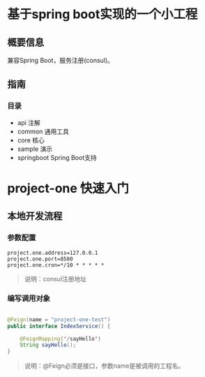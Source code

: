 # 基于spring boot实现的一个小工程

## 概要信息

兼容Spring Boot，服务注册(consul)。

## 指南

### 目录

* api 注解
* common 通用工具
* core 核心
* sample 演示
* springboot Spring Boot支持

# project-one 快速入门

## 本地开发流程

### 参数配置

```properties
project.one.address=127.0.0.1
project.one.port=8500
project.one.cron=*/10 * * * * *
```

> 说明：consul注册地址

### 编写调用对象

```java

@Feign(name = "project-one-test")
public interface IndexService() {

    @FeignMapping('/sayHello')
    String sayHello();
}
```

> 说明：@Feign必须是接口，参数name是被调用的工程名。